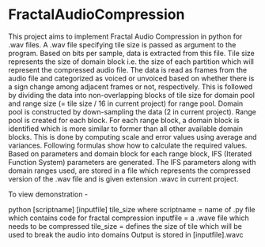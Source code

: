 FractalAudioCompression
=======================

This project aims to implement Fractal Audio Compression in python for .wav files.
A .wav file specifying tile size is passed as argument to the program. Based on bits per sample, data is extracted from this file. Tile size represents the size of domain block i.e. the size of each partition which will represent the compressed audio file.
The data is read as frames from the audio file and categorized as voiced or unvoiced based on whether there is a sign change among adjacent frames or not, respectively. This is followed by dividing the data into non-overlapping blocks of tile size for domain pool and range size (= tile size / 16 in current project) for range pool. Domain pool is constructed by down-sampling the data (2 in current project). Range pool is created for each block.
For each range block, a domain block is identified which is more similar to former than all other available domain blocks. This is done by computing scale and error values using average and variances. Following formulas show how to calculate the required values. 
Based on parameters and domain block for each range block, IFS (Iterated Function System) parameters are generated. The IFS parameters along with domain ranges used, are stored in a file which represents the compressed version of the .wav file and is given extension .wavc in current project.



To view demonstration -

python [scriptname] [inputfile] tile_size
where
	scriptname = name of .py file which contains code for fractal compression
inputfile = a .wave file which needs to be compressed
tile_size = defines the size of tile which will be used to break the audio into domains
Output is stored in [inputfile].wavc



